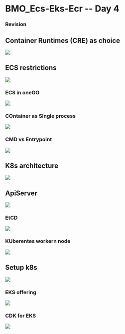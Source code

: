 # BMO_Ecs-Eks-Ecr -- Day 4

### Revision 

## Container Runtimes (CRE) as choice 

<img src="images/cre1.png">

## ECS restrictions 

<img src="images/res1.png">

### ECS in oneGO 

<img src="images/rev1.png">

### COntainer as SIngle process 

<img src="images/proc1.png">

### CMD vs Entrypoint 

<img src="images/cmd11.png">

## K8s architecture 

<img src="images/k8s1.png">

## ApiServer 

<img src="images/apis.png">

### EtCD 

<img src="images/etcd.png">

### KUberentes workern node 

<img src="images/work.png">

## Setup k8s 

<img src="images/setup.png">

### EKS offering 

<img src="images/eks11.png">

### CDK for EKS 

<img src="images/cdkeks.png">



